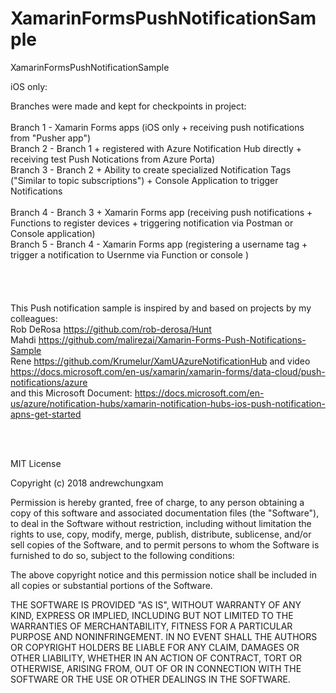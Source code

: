 # XamarinFormsPushNotificationSample
XamarinFormsPushNotificationSample

iOS only:

Branches were made and kept for checkpoints in project:<br ><br >
Branch 1 - Xamarin Forms apps (iOS only + receiving push notifications from "Pusher app") <br >
Branch 2 - Branch 1 + registered with Azure Notification Hub directly + receiving test Push Notications from Azure Porta) <br >
Branch 3 - Branch 2 + Ability to create specialized Notification Tags ("Similar to topic subscriptions") + Console Application to trigger Notifications <br >
<br >
Branch 4 - Branch 3 + Xamarin Forms app (receiving push notifications + Functions to register devices + triggering notification via Postman or Console application) <br >
Branch 5 - Branch 4 - Xamarin Forms app (registering a username tag + trigger a notification to Usernme via Function or console ) <br >
<br >
<br >
<br >
<br >
This Push notification sample is inspired by and based on projects by my colleagues: <br >
Rob DeRosa https://github.com/rob-derosa/Hunt <br >
Mahdi https://github.com/malirezai/Xamarin-Forms-Push-Notifications-Sample <br >
Rene https://github.com/Krumelur/XamUAzureNotificationHub and video https://docs.microsoft.com/en-us/xamarin/xamarin-forms/data-cloud/push-notifications/azure <br >
and this Microsoft Document: https://docs.microsoft.com/en-us/azure/notification-hubs/xamarin-notification-hubs-ios-push-notification-apns-get-started <br >


<br >
<br >

MIT License

Copyright (c) 2018 andrewchungxam

Permission is hereby granted, free of charge, to any person obtaining a copy
of this software and associated documentation files (the "Software"), to deal
in the Software without restriction, including without limitation the rights
to use, copy, modify, merge, publish, distribute, sublicense, and/or sell
copies of the Software, and to permit persons to whom the Software is
furnished to do so, subject to the following conditions:

The above copyright notice and this permission notice shall be included in all
copies or substantial portions of the Software.

THE SOFTWARE IS PROVIDED "AS IS", WITHOUT WARRANTY OF ANY KIND, EXPRESS OR
IMPLIED, INCLUDING BUT NOT LIMITED TO THE WARRANTIES OF MERCHANTABILITY,
FITNESS FOR A PARTICULAR PURPOSE AND NONINFRINGEMENT. IN NO EVENT SHALL THE
AUTHORS OR COPYRIGHT HOLDERS BE LIABLE FOR ANY CLAIM, DAMAGES OR OTHER
LIABILITY, WHETHER IN AN ACTION OF CONTRACT, TORT OR OTHERWISE, ARISING FROM,
OUT OF OR IN CONNECTION WITH THE SOFTWARE OR THE USE OR OTHER DEALINGS IN THE
SOFTWARE.
